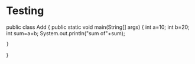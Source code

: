 # Testing
public class Add {
	public static void main(String[] args)
	{
		int a=10;
		int b=20;
		int sum=a+b;
		System.out.println("sum of"+sum);
		
	}
}
